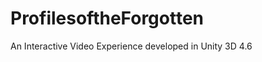 ProfilesoftheForgotten
======================

An Interactive Video Experience developed in Unity 3D 4.6
